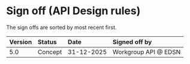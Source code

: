 # Sign off (API Design rules)

The sign offs are sorted by most recent first.

| Version | Status   | Date       | Signed off by |
| :------ | :------- | :--------- | :------------ |
| 5.0     | Concept  | 31-12-2025 | Workgroup API @ EDSN |

